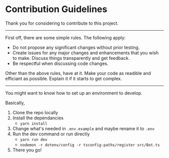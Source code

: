 # Contribution Guidelines

Thank you for considering to contribute to this project.

---

First off, there are some simple rules. The following apply:

-   Do not propose any significant changes without prior testing.
-   Create issues for any major changes and enhancements that you wish to make. Discuss things transparently and get
    feedback.
-   Be respectful when discussing code changes.

Other than the above rules, have at it. Make your code as readible and efficiant as possible. Explain it if it starts to
get complex.

---

You might want to know how to set up an environment to develop.

Basically,

1. Clone the repo locally
2. Install the dependancies
    - `yarn install`
3. Change what's needed in `.env.example` and maybe rename it to `.env`
4. Run the dev command or run directly
    - `yarn run dev`
    - `nodemon -r dotenv/config -r tsconfig-paths/register src/Bot.ts`
5. There you go!
